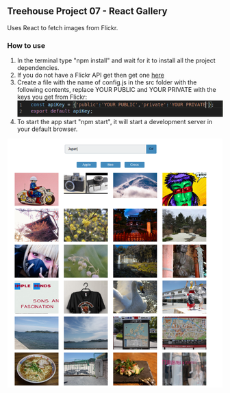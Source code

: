 ## Treehouse Project 07 - React Gallery

Uses React to fetch images from Flickr. 

### How to use
1. In the terminal type "npm install" and wait for it to install all the project dependencies.
2. If you do not have a Flickr API get then get one [here](https://www.flickr.com/services/api/misc.api_keys.html)
3. Create a file with the name of config.js in the src folder with the following contents, replace YOUR PUBLIC and YOUR PRIVATE with the keys you get from Flickr:
![](sample_config_file.png)
4. To start the app start "npm start", it will start a development server in your default browser.


![](flickr_example.png)
